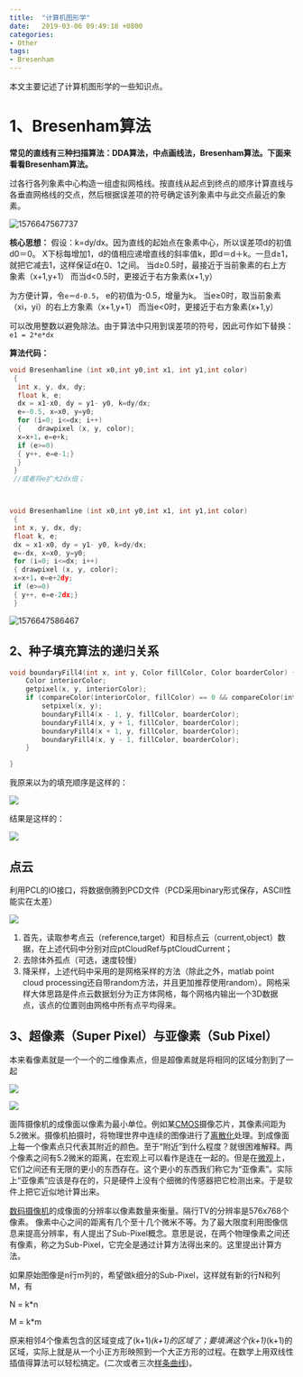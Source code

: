 ```yaml
---
title:  "计算机图形学"
date:   2019-03-06 09:49:18 +0800
categories:
- Other
tags:
- Bresenham
---
```


本文主要记述了计算机图形学的一些知识点。

<!--more-->





# 1、Bresenham算法

**常见的直线有三种扫描算法：DDA算法，中点画线法，Bresenham算法。下面来看看Bresenham算法。**

过各行各列象素中心构造一组虚拟网格线。按直线从起点到终点的顺序计算直线与各垂直网格线的交点，然后根据误差项的符号确定该列象素中与此交点最近的象素。

![1576647567737](https://i.loli.net/2020/03/30/CLwiaVfpqB2vUOy.png)

[](http://photo.blog.sina.com.cn/showpic.html#blogid=73428e9a01016gnp&url=http://s1.sinaimg.cn/orignal/73428e9a4ca1c662241c0)

**核心思想：**
假设：k=dy/dx。因为直线的起始点在象素中心，所以误差项d的初值d0＝0。
 X下标每增加1，d的值相应递增直线的斜率值k，即d＝d＋k。一旦d≥1，就把它减去1，这样保证d在0、1之间。
 当d≥0.5时，最接近于当前象素的右上方象素（x+1,y+1）
 而当d<0.5时，更接近于右方象素(x+1,y）

为方便计算，令`e＝d-0.5`，
 e的初值为-0.5，增量为k。
 当e≥0时，取当前象素（xi，yi）的右上方象素（x+1,y+1）
 而当e<0时，更接近于右方象素(x+1,y）


可以改用整数以避免除法。由于算法中只用到误差项的符号，因此可作如下替换：
`e1 = 2*e*dx`

**算法代码：**

```c
void Bresenhamline (int x0,int y0,int x1, int y1,int color)
 { 
  int x, y, dx, dy;
  float k, e;
  dx = x1-x0, dy = y1- y0, k=dy/dx;
  e=-0.5, x=x0, y=y0;
  for (i=0; i<=dx; i++)
  {    drawpixel (x, y, color);
  x=x+1，e=e+k;
  if (e>=0)
  { y++, e=e-1;}
  }
 }
 //或者将e扩大2dx倍；



void Bresenhamline (int x0,int y0,int x1, int y1,int color)
 {
 int x, y, dx, dy;
 float k, e;
 dx = x1-x0, dy = y1- y0, k=dy/dx;
 e=-dx, x=x0, y=y0;
 for (i=0; i<=dx; i++)
 { drawpixel (x, y, color);
 x=x+1，e=e+2dy;
 if (e>=0)
 { y++, e=e-2dx;}
 }
```

![1576647586467](https://i.loli.net/2020/03/30/85ejMKYNJOnEBiF.png)



## 2、种子填充算法的递归关系

```c++
void boundaryFill4(int x, int y, Color fillColor, Color boarderColor) {
	Color interiorColor;
	getpixel(x, y, interiorColor);
	if (compareColor(interiorColor, fillColor) == 0 && compareColor(interiorColor, boarderColor) == 0) {
		setpixel(x, y);
		boundaryFill4(x - 1, y, fillColor, boarderColor);
		boundaryFill4(x, y + 1, fillColor, boarderColor);
		boundaryFill4(x + 1, y, fillColor, boarderColor);
		boundaryFill4(x, y - 1, fillColor, boarderColor);
	}

}
```

我原来以为的填充顺序是这样的：

![](https://i.loli.net/2019/12/14/CJPutDZ51m39TBz.png)

结果是这样的：

![](https://i.loli.net/2019/12/14/298AvhzrgjlEBsY.png)

## 点云

利用PCL的IO接口，将数据倒腾到PCD文件（PCD采用binary形式保存，ASCII性能实在太差）

![](https://i.loli.net/2019/12/17/1XTI8fLA4JKcYM3.png)

1. 首先，读取参考点云（reference,target）和目标点云（current,object）数据，在上述代码中分别对应ptCloudRef与ptCloudCurrent；
2. 去除体外孤点（可选，速度较慢）
3. 降采样，上述代码中采用的是网格采样的方法（除此之外，matlab point cloud processing还自带random方法，并且更加推荐使用random）。网格采样大体思路是件点云数据划分为正方体网格，每个网格内输出一个3D数据点，该点的位置则由网格中所有点平均得来。

## 3、超像素（Super Pixel）与亚像素（Sub Pixel）

本来看像素就是一个一个的二维像素点，但是超像素就是将相同的区域分割到了一起

![](https://pic3.zhimg.com/v2-4588a384c16721fa03ed0127ef13a982_r.jpg)

![](https://pic1.zhimg.com/v2-70bf0b56df5e5ba07f9719f15abaf681_r.jpg)

面阵摄像机的成像面以像素为最小单位。例如某[CMOS](https://baike.baidu.com/item/CMOS/428167)摄像芯片，其像素间距为5.2微米。摄像机拍摄时，将物理世界中连续的图像进行了[离散化](https://baike.baidu.com/item/离散化/10501557)处理。到成像面上每一个像素点只代表其附近的颜色。至于“附近”到什么程度？就很困难解释。两个像素之间有5.2微米的距离，在宏观上可以看作是连在一起的。但是在[微观](https://baike.baidu.com/item/微观/4542832)上，它们之间还有无限的更小的东西存在。这个更小的东西我们称它为“亚像素”。实际上“亚像素”应该是存在的，只是硬件上没有个细微的传感器把它检测出来。于是软件上把它近似地计算出来。

[数码摄像机](https://baike.baidu.com/item/数码摄像机/10935797)的成像面的分辨率以像素数量来衡量。隔行TV的分辨率是576x768个像素。 像素中心之间的距离有几个至十几个微米不等。为了最大限度利用图像信息来提高分辨率，有人提出了Sub-Pixel概念。意思是说，在两个物理像素之间还有像素，称之为Sub-Pixel，它完全是通过计算方法得出来的。这里提出计算方法。

如果原始图像是n行m列的，希望做k细分的Sub-Pixel，这样就有新的行N和列M，有

N = k*n

M = k*m

原来相邻4个像素包含的区域变成了(k+1)*(k+1)的区域了；要填满这个(k+1)*(k+1)的区域，实际上就是从一个小正方形映照到一个大正方形的过程。在数学上用双线性插值得算法可以轻松搞定。(二次或者三次[样条曲线](https://baike.baidu.com/item/样条曲线))。



